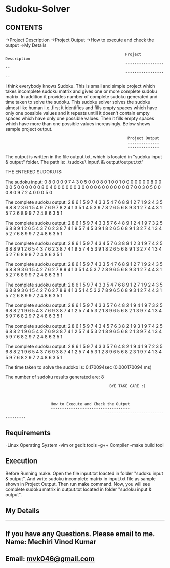 Sudoku-Solver
=============

CONTENTS
--------
->Project Description
->Project Output
->How to execute and check the output
->My Details

                                                         Project Description
                                                         -------------------
                                                         -------------------

I think everybody knows Sudoku. This is small and simple project which takes incomplete sudoku matrix and gives one or more complete sudoku matrix. In addition it provides number of complete sudoku generated and time taken to solve the sudoku. This sudoku solver solves the sudoku almost like human i.e.,first it identifies and fills empty spaces which have only one possible values and it repeats untill it doesn't contain empty spaces which have only one possible values. Then it fills empty spaces which have more than one possible values increasingly. Below shows sample project output.


                                                          Project Output
                                                          --------------
                                                          --------------

The output is written in the file output.txt, which is located in "sudoku input & output" folder.
The path is:  ./sudoku\ input\ \&\ output/output.txt"

THE ENTERED SUDOKU IS:

The sudoku input:
	 0 8 0 0 0 9 7 4 3
	 0 5 0 0 0 8 0 1 0
	 0 1 0 0 0 0 0 0 0
	 8 0 0 0 0 5 0 0 0
	 0 0 0 8 0 4 0 0 0
	 0 0 0 3 0 0 0 0 6
	 0 0 0 0 0 0 0 7 0
	 0 3 0 5 0 0 0 8 0
	 9 7 2 4 0 0 0 5 0


The complete sudoku output:
	 2 8 6 1 5 9 7 4 3
	 3 5 4 7 6 8 9 1 2
	 7 1 9 2 4 3 5 6 8
	 8 2 3 6 1 5 4 9 7
	 6 9 7 8 2 4 1 3 5
	 1 4 5 3 9 7 8 2 6
	 5 6 8 9 3 1 2 7 4
	 4 3 1 5 7 2 6 8 9
	 9 7 2 4 8 6 3 5 1


The complete sudoku output:
	 2 8 6 1 5 9 7 4 3
	 3 5 7 6 4 8 9 1 2
	 4 1 9 7 3 2 5 6 8
	 8 9 1 2 6 5 4 3 7
	 6 2 3 8 7 4 1 9 5
	 7 4 5 3 9 1 8 2 6
	 5 6 8 9 1 3 2 7 4
	 1 3 4 5 2 7 6 8 9
	 9 7 2 4 8 6 3 5 1


The complete sudoku output:
	 2 8 6 1 5 9 7 4 3
	 4 5 7 6 3 8 9 1 2
	 3 1 9 7 4 2 5 6 8
	 8 9 1 2 6 5 4 3 7
	 6 2 3 8 7 4 1 9 5
	 7 4 5 3 9 1 8 2 6
	 5 6 8 9 1 3 2 7 4
	 1 3 4 5 2 7 6 8 9
	 9 7 2 4 8 6 3 5 1


The complete sudoku output:
	 2 8 6 1 5 9 7 4 3
	 3 5 4 7 6 8 9 1 2
	 7 1 9 2 4 3 5 6 8
	 8 9 3 6 1 5 4 2 7
	 6 2 7 8 9 4 1 3 5
	 1 4 5 3 7 2 8 9 6
	 5 6 8 9 3 1 2 7 4
	 4 3 1 5 2 7 6 8 9
	 9 7 2 4 8 6 3 5 1


The complete sudoku output:
	 2 8 6 1 5 9 7 4 3
	 3 5 4 7 6 8 9 1 2
	 7 1 9 2 4 3 5 6 8
	 8 9 3 6 1 5 4 2 7
	 6 2 7 8 9 4 1 3 5
	 1 4 5 3 2 7 8 9 6
	 5 6 8 9 3 1 2 7 4
	 4 3 1 5 7 2 6 8 9
	 9 7 2 4 8 6 3 5 1


The complete sudoku output:
	 2 8 6 1 5 9 7 4 3
	 3 5 7 6 4 8 2 1 9
	 4 1 9 7 3 2 5 6 8
	 8 2 1 9 6 5 4 3 7
	 6 9 3 8 7 4 1 2 5
	 7 4 5 3 2 1 8 9 6
	 5 6 8 2 1 3 9 7 4
	 1 3 4 5 9 7 6 8 2
	 9 7 2 4 8 6 3 5 1


The complete sudoku output:
	 2 8 6 1 5 9 7 4 3
	 4 5 7 6 3 8 2 1 9
	 3 1 9 7 4 2 5 6 8
	 8 2 1 9 6 5 4 3 7
	 6 9 3 8 7 4 1 2 5
	 7 4 5 3 2 1 8 9 6
	 5 6 8 2 1 3 9 7 4
	 1 3 4 5 9 7 6 8 2
	 9 7 2 4 8 6 3 5 1


The complete sudoku output:
	 2 8 6 1 5 9 7 4 3
	 3 5 7 6 4 8 2 1 9
	 4 1 9 7 2 3 5 6 8
	 8 2 1 9 6 5 4 3 7
	 6 9 3 8 7 4 1 2 5
	 7 4 5 3 1 2 8 9 6
	 5 6 8 2 3 1 9 7 4
	 1 3 4 5 9 7 6 8 2
	 9 7 2 4 8 6 3 5 1


The time taken to solve the sudoko is: 0.170094sec (0.000170094 ms)

The number of sudoku results generated are: 8

                                                  BYE TAKE CARE :)                                                   

                                                

						How to Execute and Check the Output
						-----------------------------------
                                                -----------------------------------
Requirements
------------
 -Linux Operating System
 -vim or gedit tools
 -g++ Compiler
 -make build tool

Execution
---------
 Before Running make. Open the file input.txt loacted in folder "sudoku input & output". And write sudoku incomplete matrix in input.txt file as sample shown in Project Output. Then run make command. Now, you will see complete sudoku matrix in output.txt located in folder "sudoku input & output".

 
My Details
----------
----------
If you have any Questions. Please email to me.
Name: Mechiri Vinod Kumar
-----
Email: mvk046@gmail.com
------
